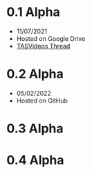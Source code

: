 # 0.1 Alpha
- 11/07/2021
- Hosted on Google Drive
- [TASVideos Thread](https://tasvideos.org/Forum/Topics/22723)

# 0.2 Alpha
- 05/02/2022
- Hosted on GitHub

# 0.3 Alpha

# 0.4 Alpha